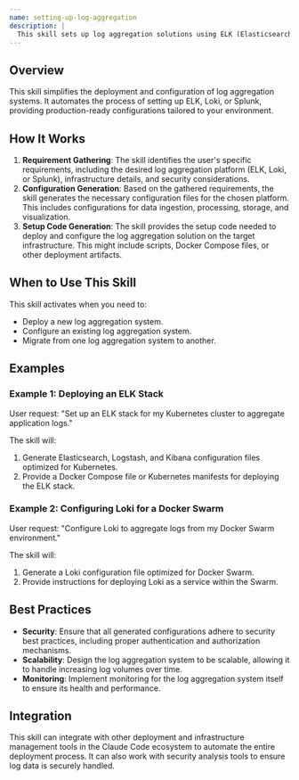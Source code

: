 ```yaml
---
name: setting-up-log-aggregation
description: |
  This skill sets up log aggregation solutions using ELK (Elasticsearch, Logstash, Kibana), Loki, or Splunk. It generates production-ready configurations and setup code based on specific requirements and infrastructure. Use this skill when the user requests to set up logging infrastructure, configure log aggregation, deploy ELK stack, deploy Loki, deploy Splunk, or needs help with observability. It is triggered by terms like "log aggregation," "ELK setup," "Loki configuration," "Splunk deployment," or similar requests for centralized logging solutions.
---
```


## Overview

This skill simplifies the deployment and configuration of log aggregation systems. It automates the process of setting up ELK, Loki, or Splunk, providing production-ready configurations tailored to your environment.

## How It Works

1. **Requirement Gathering**: The skill identifies the user's specific requirements, including the desired log aggregation platform (ELK, Loki, or Splunk), infrastructure details, and security considerations.
2. **Configuration Generation**: Based on the gathered requirements, the skill generates the necessary configuration files for the chosen platform. This includes configurations for data ingestion, processing, storage, and visualization.
3. **Setup Code Generation**: The skill provides the setup code needed to deploy and configure the log aggregation solution on the target infrastructure. This might include scripts, Docker Compose files, or other deployment artifacts.

## When to Use This Skill

This skill activates when you need to:
- Deploy a new log aggregation system.
- Configure an existing log aggregation system.
- Migrate from one log aggregation system to another.

## Examples

### Example 1: Deploying an ELK Stack

User request: "Set up an ELK stack for my Kubernetes cluster to aggregate application logs."

The skill will:
1. Generate Elasticsearch, Logstash, and Kibana configuration files optimized for Kubernetes.
2. Provide a Docker Compose file or Kubernetes manifests for deploying the ELK stack.

### Example 2: Configuring Loki for a Docker Swarm

User request: "Configure Loki to aggregate logs from my Docker Swarm environment."

The skill will:
1. Generate a Loki configuration file optimized for Docker Swarm.
2. Provide instructions for deploying Loki as a service within the Swarm.

## Best Practices

- **Security**: Ensure that all generated configurations adhere to security best practices, including proper authentication and authorization mechanisms.
- **Scalability**: Design the log aggregation system to be scalable, allowing it to handle increasing log volumes over time.
- **Monitoring**: Implement monitoring for the log aggregation system itself to ensure its health and performance.

## Integration

This skill can integrate with other deployment and infrastructure management tools in the Claude Code ecosystem to automate the entire deployment process. It can also work with security analysis tools to ensure log data is securely handled.